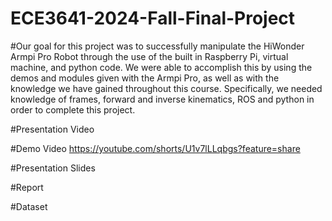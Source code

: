 # ECE3641-2024-Fall-Final-Project

#Our goal for this project was to successfully manipulate the HiWonder Armpi Pro Robot through the use of the built in Raspberry Pi, virtual machine, and python code. We were able to accomplish this by using the demos and modules given with the Armpi Pro, as well as with the knowledge we have gained throughout this course. Specifically, we needed knowledge of frames, forward and inverse kinematics, ROS and python in order to complete this project. 

#Presentation Video 

#Demo Video
https://youtube.com/shorts/U1v7lLLqbgs?feature=share

#Presentation Slides

#Report

#Dataset

